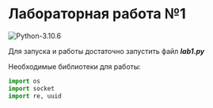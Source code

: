 # Лабораторная работа №1

![Python-3.10.6](https://img.shields.io/badge/Python-v3.10.6-blue?style=for-the-badge)

Для запуска и работы достаточно запустить файл ***lab1.py***

Необходимые библиотеки для работы: 
```python
import os
import socket
import re, uuid
```
